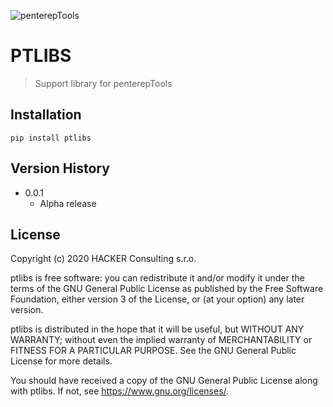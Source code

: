 ![penterepTools](https://www.penterep.com/external/penterepToolsLogo.png)

# PTLIBS
> Support library for penterepTools

## Installation
```
pip install ptlibs
```

## Version History

* 0.0.1
    * Alpha release

## License

Copyright (c) 2020 HACKER Consulting s.r.o.

ptlibs is free software: you can redistribute it and/or modify
it under the terms of the GNU General Public License as published by
the Free Software Foundation, either version 3 of the License, or
(at your option) any later version.

ptlibs is distributed in the hope that it will be useful,
but WITHOUT ANY WARRANTY; without even the implied warranty of
MERCHANTABILITY or FITNESS FOR A PARTICULAR PURPOSE.  See the
GNU General Public License for more details.

You should have received a copy of the GNU General Public License
along with ptlibs.  If not, see <https://www.gnu.org/licenses/>.
